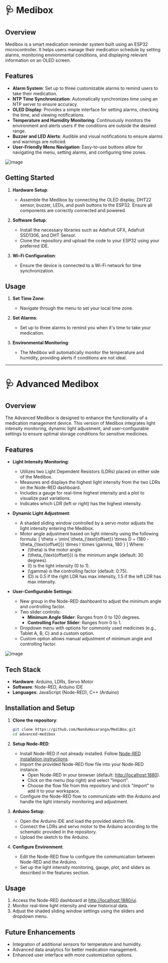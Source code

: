 
# 🩺 Medibox


## Overview

Medibox is a smart medication reminder system built using an ESP32 microcontroller. It helps users manage their medication schedule by setting alarms, monitoring environmental conditions, and displaying relevant information on an OLED screen.

## Features

- **Alarm System**: Set up to three customizable alarms to remind users to take their medication.
- **NTP Time Synchronization**: Automatically synchronizes time using an NTP server to ensure accuracy.
- **OLED Display**: Provides a simple interface for setting alarms, checking the time, and viewing notifications.
- **Temperature and Humidity Monitoring**: Continuously monitors the environment and alerts users if the conditions are outside the desired range.
- **Buzzer and LED Alerts**: Audible and visual notifications to ensure alarms and warnings are noticed.
- **User-Friendly Menu Navigation**: Easy-to-use buttons allow for navigating the menu, setting alarms, and configuring time zones.

![image](https://github.com/user-attachments/assets/0beca7b4-e5d2-4ddf-bfd8-0927920ab400)

## Getting Started

1. **Hardware Setup**: 
   - Assemble the Medibox by connecting the OLED display, DHT22 sensor, buzzer, LEDs, and push buttons to the ESP32. Ensure all components are correctly connected and powered.

2. **Software Setup**:
   - Install the necessary libraries such as Adafruit GFX, Adafruit SSD1306, and DHT Sensor.
   - Clone the repository and upload the code to your ESP32 using your preferred IDE.

3. **Wi-Fi Configuration**:
   - Ensure the device is connected to a Wi-Fi network for time synchronization.

## Usage

1. **Set Time Zone**:
   - Navigate through the menu to set your local time zone.

2. **Set Alarms**:
   - Set up to three alarms to remind you when it's time to take your medication.

3. **Environmental Monitoring**:
   - The Medibox will automatically monitor the temperature and humidity, providing alerts if conditions are not ideal.

  
---


# 🩺 Advanced Medibox


## Overview

The Advanced Medibox is designed to enhance the functionality of a medication management device. This version of Medibox integrates light intensity monitoring, dynamic light adjustment, and user-configurable settings to ensure optimal storage conditions for sensitive medicines. 

## Features

- **Light Intensity Monitoring**:
  - Utilizes two Light Dependent Resistors (LDRs) placed on either side of the Medibox.
  - Measures and displays the highest light intensity from the two LDRs on the Node-RED dashboard.
  - Includes a gauge for real-time highest intensity and a plot to visualize past variations.
  - Indicates which LDR (left or right) has the highest intensity.

- **Dynamic Light Adjustment**:
  - A shaded sliding window controlled by a servo motor adjusts the light intensity entering the Medibox.
  - Motor angle adjustment based on light intensity using the following formula:
    \[
    \theta = \min\{ \theta_{\text{offset}} \times D + (180 - \theta_{\text{offset}}) \times I \times \gamma, 180 \}
    \]
    Where:
    - \(\theta\) is the motor angle.
    - \(\theta_{\text{offset}}\) is the minimum angle (default: 30 degrees).
    - \(I\) is the light intensity (0 to 1).
    - \(\gamma\) is the controlling factor (default: 0.75).
    - \(D\) is 0.5 if the right LDR has max intensity, 1.5 if the left LDR has max intensity.

- **User-Configurable Settings**:
  - New group in the Node-RED dashboard to adjust the minimum angle and controlling factor.
  - Two slider controls:
    - **Minimum Angle Slider**: Ranges from 0 to 120 degrees.
    - **Controlling Factor Slider**: Ranges from 0 to 1.
  - Dropdown menu with options for commonly used medicines (e.g., Tablet A, B, C) and a custom option.
  - Custom option allows manual adjustment of minimum angle and controlling factor.

 ![image](https://github.com/user-attachments/assets/d4078d7e-d11d-4a90-ba86-74124dc784ba)

## Tech Stack

- **Hardware**: Arduino, LDRs, Servo Motor
- **Software**: Node-RED, Arduino IDE
- **Languages**: JavaScript (Node-RED), C++ (Arduino)

## Installation and Setup

1. **Clone the repository**:

   ```bash
   git clone https://github.com/NanduHasaranga/MediBox.git
   cd advanced-medibox
   
2. **Setup Node-RED**:

   - Install Node-RED if not already installed. Follow [Node-RED installation instructions](https://nodered.org/docs/getting-started/).
   - Import the provided Node-RED flow file into your Node-RED instance.
     - Open Node-RED in your browser (default: [http://localhost:1880](http://localhost:1880)).
     - Click on the menu (top right) and select "Import".
     - Choose the flow file from this repository and click "Import" to add it to your workspace.
   - Configure the Node-RED flow to communicate with the Arduino and handle the light intensity monitoring and adjustment.

3. **Arduino Setup**:

   - Open the Arduino IDE and load the provided sketch file.
   - Connect the LDRs and servo motor to the Arduino according to the schematic provided in the repository.
   - Upload the sketch to the Arduino.

4. **Configure Environment**:

   - Edit the Node-RED flow to configure the communication between Node-RED and the Arduino.
   - Set up the light intensity monitoring, gauge, plot, and sliders as described in the features section.

## Usage

1. Access the Node-RED dashboard at [http://localhost:1880/ui](http://localhost:1880/ui).
2. Monitor real-time light intensity and view historical data.
3. Adjust the shaded sliding window settings using the sliders and dropdown menu.

## Future Enhancements

- Integration of additional sensors for temperature and humidity.
- Advanced data analytics for better medication management.
- Enhanced user interface with more customization options.

